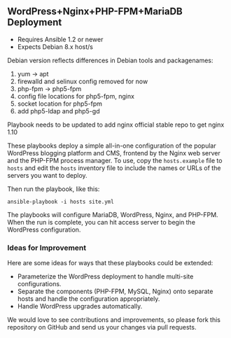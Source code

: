 ## WordPress+Nginx+PHP-FPM+MariaDB Deployment

- Requires Ansible 1.2 or newer
- Expects Debian 8.x host/s

Debian version reflects differences in Debian tools and packagenames:  
1. yum -> apt  
2. firewalld and selinux config removed for now  
3. php-fpm -> php5-fpm  
4. config file locations for php5-fpm, nginx  
5. socket location for php5-fpm  
6. add php5-ldap and php5-gd

Playbook needs to be updated to add nginx official stable repo to get nginx 1.10

These playbooks deploy a simple all-in-one configuration of the popular
WordPress blogging platform and CMS, frontend by the Nginx web server and the
PHP-FPM process manager. To use, copy the `hosts.example` file to `hosts` and 
edit the `hosts` inventory file to include the names or URLs of the servers
you want to deploy.

Then run the playbook, like this:

	ansible-playbook -i hosts site.yml

The playbooks will configure MariaDB, WordPress, Nginx, and PHP-FPM. When the run
is complete, you can hit access server to begin the WordPress configuration.

### Ideas for Improvement

Here are some ideas for ways that these playbooks could be extended:

- Parameterize the WordPress deployment to handle multi-site configurations.
- Separate the components (PHP-FPM, MySQL, Nginx) onto separate hosts and 
handle the configuration appropriately.
- Handle WordPress upgrades automatically.

We would love to see contributions and improvements, so please fork this
repository on GitHub and send us your changes via pull requests.

